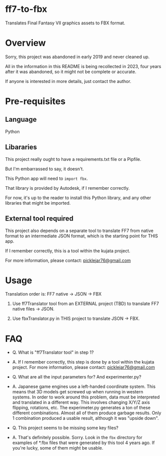 # ff7-to-fbx

Translates Final Fantasy VII graphics assets to FBX format.

# Overview

Sorry, this project was abandoned in early 2019 and never cleaned up.

All in the information in this README is being recollected in 2023,
four years after it was abandoned, so it might not be complete or accurate.

If anyone is interested in more details, just contact the author.

# Pre-requisites

## Language

Python

## Libararies

This project really ought to have a requirements.txt file or a Pipfile.

But I'm embarrassed to say, it doesn't.

This Python app will need to `import fbx`.

That library is provided by Autodesk, if I remember correctly.

For now, it's up to the reader to install this Python library,
and any other libraries that might be imported.

## External tool required

This project also depends on a separate tool to translate FF7 
from native format to an intermediate JSON format, which is the starting
point for THIS app.

If I remember correctly, this is a tool within the kujata project.

For more information, please contact: picklejar76@gmail.com

# Usage

Translation order is: FF7 native -> JSON -> FBX

1. Use ff7Translator tool from an EXTERNAL project (TBD)
to translate FF7 native files -> JSON.

2. Use fbxTranslator.py in THIS project
to translate JSON -> FBX.

# FAQ

- Q. What is "ff7Translator tool" in step 1?

- A. If I remember correctly, this step is done by a tool within the kujata project.
For more information, please contact: picklejar76@gmail.com

- Q. What are all the input parameters for? And experimenter.py?

- A. Japanese game engines use a left-handed coordinate system.
This means that 3D models get screwed up when running in western systems.
In order to work around this problem, data must be interpreted and translated
in a different way. This involves changing X/Y/Z axis flipping, rotations, etc.
The experimeter.py generates a ton of these different combinations.
Almost all of them produce garbage results.
Only 1 combination produced a usable result, although it was "upside down".

- Q. This project seems to be missing some key files?

- A. That's definitely possible. Sorry.
Look in the `fbx` directory for examples of *.fbx files that
were generated by this tool 4 years ago. If you're lucky,
some of them might be usable.
